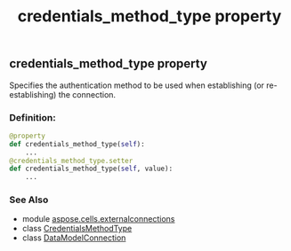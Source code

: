 ﻿---
title: credentials_method_type property
second_title: Aspose.Cells for Python via .NET API References
description: 
type: docs
weight: 70
url: /aspose.cells.externalconnections/datamodelconnection/credentials_method_type/
is_root: false
---

## credentials_method_type property


Specifies the authentication method to be used when establishing (or re-establishing) the connection.
### Definition:
```python
@property
def credentials_method_type(self):
    ...
@credentials_method_type.setter
def credentials_method_type(self, value):
    ...
```

### See Also
* module [aspose.cells.externalconnections](../../)
* class [CredentialsMethodType](/cells/python-net/aspose.cells.externalconnections/credentialsmethodtype)
* class [DataModelConnection](/cells/python-net/aspose.cells.externalconnections/datamodelconnection)
